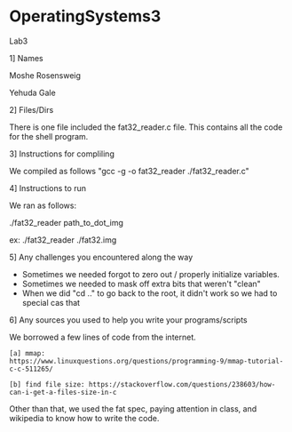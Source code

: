 # OperatingSystems3
Lab3

1] Names

Moshe Rosensweig

Yehuda Gale

2] Files/Dirs

There is one file included the fat32_reader.c file. This contains all the code for the shell program.

3] Instructions for compliling

We compiled as follows "gcc -g -o fat32_reader ./fat32_reader.c"

4] Instructions to run

We ran as follows:

./fat32_reader path_to_dot_img

ex: ./fat32_reader ./fat32.img

5] Any challenges you encountered along the way

- Sometimes we needed forgot to zero out / properly initialize variables.
- Sometimes we needed to mask off extra bits that weren't "clean"
- When we did "cd .." to go back to the root, it didn't work so we had to special cas that


6] Any sources you used to help you write your programs/scripts

We borrowed a few lines of code from the internet. 

	[a] mmap: 			https://www.linuxquestions.org/questions/programming-9/mmap-tutorial-c-c-511265/
	
	[b] find file size: https://stackoverflow.com/questions/238603/how-can-i-get-a-files-size-in-c
	
Other than that, we used the fat spec, paying attention in class, and wikipedia to know how to write the code. 
